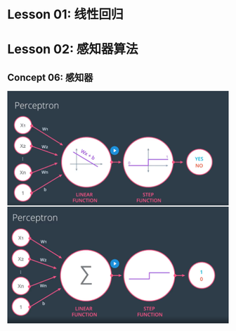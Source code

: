 # Lesson 01: 线性回归

# **Lesson 02:** 感知器算法

## Concept 06: 感知器

<img src="Images/Screenshot 2023-03-15 at 2.06.34 PM.png" alt="Screenshot 2023-03-15 at 2.06.34 PM" />

<img src="Images/Screenshot 2023-03-15 at 2.07.23 PM.png" alt="Screenshot 2023-03-15 at 2.07.23 PM" />